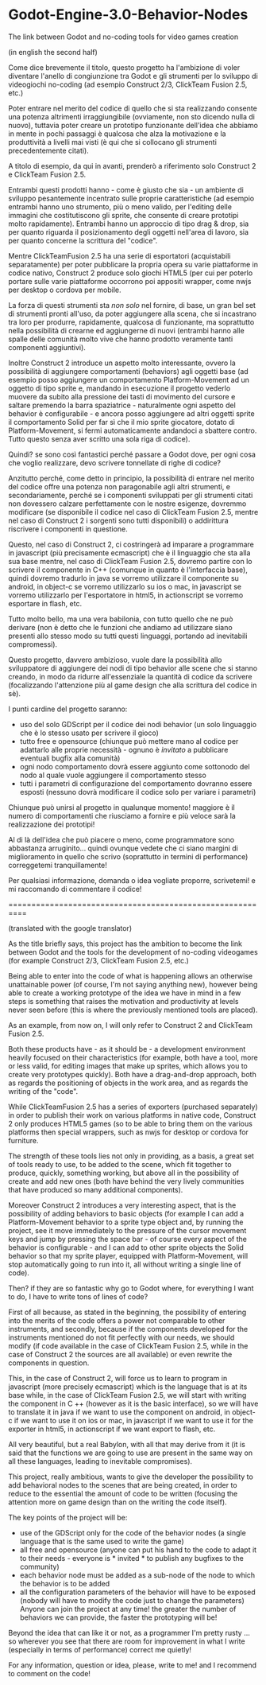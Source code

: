 # Godot-Engine-3.0-Behavior-Nodes
The link between Godot and no-coding tools for video games creation

(in english the second half)

Come dice brevemente il titolo, questo progetto ha l'ambizione di voler diventare l'anello di congiunzione tra Godot e gli strumenti per lo sviluppo di videogiochi no-coding (ad esempio Construct 2/3, ClickTeam Fusion 2.5, etc.)

Poter entrare nel merito del codice di quello che si sta realizzando consente una potenza altrimenti irraggiungibile (ovviamente, non sto dicendo nulla di nuovo), tuttavia poter creare un prototipo funzionante dell'idea che abbiamo in mente in pochi passaggi è qualcosa che alza la motivazione e la produttività a livelli mai visti (è qui che si collocano gli strumenti precedentemente citati).

A titolo di esempio, da qui in avanti, prenderò a riferimento solo Construct 2 e ClickTeam Fusion 2.5.

Entrambi questi prodotti hanno - come è giusto che sia - un ambiente di sviluppo pesantemente incentrato sulle proprie caratteristiche (ad esempio entrambi hanno uno strumento, più o meno valido, per l'editing delle immagini che costitutiscono gli sprite, che consente di creare prototipi molto rapidamente).
Entrambi hanno un approccio di tipo drag & drop, sia per quanto riguarda il posizionamento degli oggetti nell'area di lavoro, sia per quanto concerne la scrittura del "codice".

Mentre ClickTeamFusion 2.5 ha una serie di esportatori (acquistabili separatamente) per poter pubblicare la propria opera su varie piattaforme in codice nativo, Construct 2 produce solo giochi HTML5 (per cui per poterlo portare sulle varie piattaforme occorrono poi appositi wrapper, come nwjs per desktop o cordova per mobile.

La forza di questi strumenti sta *non solo* nel fornire, di base, un gran bel set di strumenti pronti all'uso, da poter aggiungere alla scena, che si incastrano tra loro per produrre, rapidamente, qualcosa di funzionante, ma soprattutto nella possibilità di crearne ed aggiungerne di nuovi (entrambi hanno alle spalle delle comunità molto vive che hanno prodotto veramente tanti componenti aggiuntivi).

Inoltre Construct 2 introduce un aspetto molto interessante, ovvero la possibilità di aggiungere comportamenti (behaviors) agli oggetti base (ad esempio posso aggiungere un comportamento Platform-Movement ad un oggetto di tipo sprite e, mandando in esecuzione il progetto vederlo muovere da subito alla pressione dei tasti di movimento del cursore e saltare premendo la barra spaziatrice - naturalmente ogni aspetto del behavior è configurabile - e ancora posso aggiungere ad altri oggetti sprite il comportamento Solid per far sì che il mio sprite giocatore, dotato di Platform-Movement, si fermi automaticamente andandoci a sbattere contro. Tutto questo senza aver scritto una sola riga di codice).

Quindi? se sono così fantastici perché passare a Godot dove, per ogni cosa che voglio realizzare, devo scrivere tonnellate di righe di codice?

Anzitutto perché, come detto in principio, la possibilità di entrare nel merito del codice offre una potenza non paragonabile agli altri strumenti, e secondariamente, perché se i componenti sviluppati per gli strumenti citati non dovessero calzare perfettamente con le nostre esigenze, dovremmo modificare (se disponibile il codice nel caso di ClickTeam Fusion 2.5, mentre nel caso di Construct 2 i sorgenti sono tutti disponibili) o addirittura riscrivere i componenti in questione.

Questo, nel caso di Construct 2, ci costringerà ad imparare a programmare in javascript (più precisamente ecmascript) che è il linguaggio che sta alla sua base mentre, nel caso di ClickTeam Fusion 2.5, dovremo partire con lo scrivere il componente in C++ (comunque in quanto è l'interfaccia base), quindi dovremo tradurlo in java se vorremo utilizzare il componente su android, in object-c se vorremo utilizzarlo su ios o mac, in javascript se vorremo utilizzarlo per l'esportatore in html5, in actionscript se vorremo esportare in flash, etc. 

Tutto molto bello, ma una vera babilonia, con tutto quello che ne può derivare (non è detto che le funzioni che andiamo ad utilizzare siano presenti allo stesso modo su tutti questi linguaggi, portando ad inevitabili compromessi).

Questo progetto, davvero ambizioso, vuole dare la possibilità allo sviluppatore di aggiungere dei nodi di tipo behavior alle scene che si stanno creando, in modo da ridurre all'essenziale la quantità di codice da scrivere (focalizzando l'attenzione più al game design che alla scrittura del codice in sè).

I punti cardine del progetto saranno:
  - uso del solo GDScript per il codice dei nodi behavior (un solo linguaggio che è lo stesso usato per scrivere il gioco)
  - tutto free e opensource (chiunque può mettere mano al codice per adattarlo alle proprie necessità - ognuno è *invitato* a pubblicare eventuali bugfix alla comunità)
  - ogni nodo comportamento dovrà essere aggiunto come sottonodo del nodo al quale vuole aggiungere il comportamento stesso
  - tutti i parametri di configurazione del comportamento dovranno essere esposti (nessuno dovrà modificare il codice solo per variare i parametri)
  
Chiunque può unirsi al progetto in qualunque momento! maggiore è il numero di comportamenti che riusciamo a fornire e più veloce sarà la realizzazione dei prototipi!

Al di là dell'idea che può piacere o meno, come programmatore sono abbastanza arruginito... quindi ovunque vedete che ci siano margini di miglioramento in quello che scrivo (soprattutto in termini di performance) correggetemi tranquillamente!

Per qualsiasi informazione, domanda o idea vogliate proporre, scrivetemi! e mi raccomando di commentare il codice!

==========================================================

(translated with the google translator)

As the title briefly says, this project has the ambition to become the link between Godot and the tools for the development of no-coding videogames (for example Construct 2/3, ClickTeam Fusion 2.5, etc.)

Being able to enter into the code of what is happening allows an otherwise unattainable power (of course, I'm not saying anything new), however being able to create a working prototype of the idea we have in mind in a few steps is something that raises the motivation and productivity at levels never seen before (this is where the previously mentioned tools are placed).

As an example, from now on, I will only refer to Construct 2 and ClickTeam Fusion 2.5.

Both these products have - as it should be - a development environment heavily focused on their characteristics (for example, both have a tool, more or less valid, for editing images that make up sprites, which allows you to create very prototypes quickly). Both have a drag-and-drop approach, both as regards the positioning of objects in the work area, and as regards the writing of the "code".

While ClickTeamFusion 2.5 has a series of exporters (purchased separately) in order to publish their work on various platforms in native code, Construct 2 only produces HTML5 games (so to be able to bring them on the various platforms then special wrappers, such as nwjs for desktop or cordova for furniture.

The strength of these tools lies not only in providing, as a basis, a great set of tools ready to use, to be added to the scene, which fit together to produce, quickly, something working, but above all in the possibility of create and add new ones (both have behind the very lively communities that have produced so many additional components).

Moreover Construct 2 introduces a very interesting aspect, that is the possibility of adding behaviors to basic objects (for example I can add a Platform-Movement behavior to a sprite type object and, by running the project, see it move immediately to the pressure of the cursor movement keys and jump by pressing the space bar - of course every aspect of the behavior is configurable - and I can add to other sprite objects the Solid behavior so that my sprite player, equipped with Platform-Movement, will stop automatically going to run into it, all without writing a single line of code).

Then? if they are so fantastic why go to Godot where, for everything I want to do, I have to write tons of lines of code?

First of all because, as stated in the beginning, the possibility of entering into the merits of the code offers a power not comparable to other instruments, and secondly, because if the components developed for the instruments mentioned do not fit perfectly with our needs, we should modify (if code available in the case of ClickTeam Fusion 2.5, while in the case of Construct 2 the sources are all available) or even rewrite the components in question.

This, in the case of Construct 2, will force us to learn to program in javascript (more precisely ecmascript) which is the language that is at its base while, in the case of ClickTeam Fusion 2.5, we will start with writing the component in C ++ (however as it is the basic interface), so we will have to translate it in java if we want to use the component on android, in object-c if we want to use it on ios or mac, in javascript if we want to use it for the exporter in html5, in actionscript if we want export to flash, etc.

All very beautiful, but a real Babylon, with all that may derive from it (it is said that the functions we are going to use are present in the same way on all these languages, leading to inevitable compromises).

This project, really ambitious, wants to give the developer the possibility to add behavioral nodes to the scenes that are being created, in order to reduce to the essential the amount of code to be written (focusing the attention more on game design than on the writing the code itself).

The key points of the project will be:
  - use of the GDScript only for the code of the behavior nodes (a single language that is the same used to write the game)
  - all free and opensource (anyone can put his hand to the code to adapt it to their needs - everyone is * invited * to publish any bugfixes to the community)
  - each behavior node must be added as a sub-node of the node to which the behavior is to be added
  - all the configuration parameters of the behavior will have to be exposed (nobody will have to modify the code just to change the parameters)
  
Anyone can join the project at any time! the greater the number of behaviors we can provide, the faster the prototyping will be!

Beyond the idea that can like it or not, as a programmer I'm pretty rusty ... so wherever you see that there are room for improvement in what I write (especially in terms of performance) correct me quietly!

For any information, question or idea, please, write to me! and I recommend to comment on the code!
